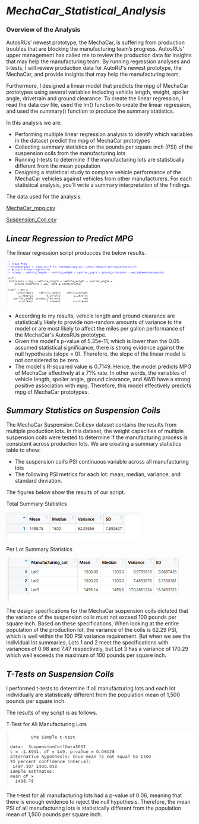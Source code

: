 # _MechaCar_Statistical_Analysis_

### Overview of the Analysis

AutosRUs’ newest prototype, the MechaCar, is suffering from production troubles that are blocking the manufacturing team’s progress. AutosRUs’ upper management has called me to review the production data for insights that may help the manufacturing team. By running regression analyses and t-tests, I will review production data for AutoRU's newest prototype, the MechaCar, and provide insights that may help the manufacturing team. 

Furthermore, I designed a linear model that predicts the mpg of MechaCar prototypes using several variables including vehicle length, weight, spoiler angle, drivetrain and ground clearance. To create the linear regression, I read the data csv file, used the lm() function to create the linear regression, and used the summary() function to produce the summary statistics.

In this analysis we are:

- Performing multiple linear regression analysis to identify which variables in the dataset predict the mpg of MechaCar prototypes
- Collecting summary statistics on the pounds per square inch (PSI) of the suspension coils from the manufacturing lots
- Running t-tests to determine if the manufacturing lots are statistically different from the mean population
- Designing a statistical study to compare vehicle performance of the MechaCar vehicles against vehicles from other manufacturers. For each statistical analysis, you’ll write a summary interpretation of the findings.

The data used for the analysis:

[MechaCar_mpg.csv](https://github.com/Yoditatr/MechaCar_Statistical_Analysis/blob/main/Resources/MechaCar_mpg.csv)

[Suspension_Coil.csv](https://github.com/Yoditatr/MechaCar_Statistical_Analysis/blob/main/Resources/Suspension_Coil.csv)

## _Linear Regression to Predict MPG_

The linear regression script producces the below results. 

![alt text](https://github.com/Yoditatr/MechaCar_Statistical_Analysis/blob/main/Resources/Linear%20Reg.PNG?raw=true)

- According to my results, vehicle length and ground clearance are statistically likely to provide non-random amounts of variance to the model or are most likely to affect the miles per gallon performance of the MechaCar's AutosRUs prototype.
- Given the model's p-value of 5.35e-11, which is lower than the 0.05 assumed statistical significance, there is strong evidence against the null hypothesis (slope = 0). Therefore, the slope of the linear model is not considered to be zero.
- The model's R-squared value is 0.7149. Hence, the model predicts MPG of MechaCar effectively at a 71% rate. In other words, the variables of vehicle length, spoiler angle, ground clearance, and AWD have a strong positive association with mpg. Therefore, this model effectively predicts mpg of MechaCar prototypes.

## _Summary Statistics on Suspension Coils_

The MechaCar Suspension_Coil.csv dataset contains the results from multiple production lots. In this dataset, the weight capacities of multiple suspension coils were tested to determine if the manufacturing process is consistent across production lots. We are creating a summary statistics table to show:

- The suspension coil’s PSI continuous variable across all manufacturing lots
- The following PSI metrics for each lot: mean, median, variance, and standard deviation.

The figures below show the results of our script. 

Total Summary Statistics

![alt text](https://github.com/Yoditatr/MechaCar_Statistical_Analysis/blob/main/Resources/Total%20Summary%20Statistics.PNG?raw=true)

Per Lot Summary Statistics

![alt text](https://github.com/Yoditatr/MechaCar_Statistical_Analysis/blob/main/Resources/Lot%20Summary.PNG?raw=true)

The design specifications for the MechaCar suspension coils dictated that the variance of the suspension coils must not exceed 100 pounds per square inch. Based on these specifications, When looking at the entire population of the production lot, the variance of the coils is 62.29 PSI, which is well within the 100 PSI variance requirement. But when we see the individual lot summaries, Lots 1 and 2 meet the specifications with variances of 0.98 and 7.47 respectively, but Lot 3 has a variance of 170.29 which well exceeds the maximum of 100 pounds per square inch.

## _T-Tests on Suspension Coils_
I performed t-tests to determine if all manufacturing lots and each lot individually are statistically different from the population mean of 1,500 pounds per square inch.

The results of my script is as follows. 

T-Test for All Manufacturing Lots 

![alt text](https://github.com/Yoditatr/MechaCar_Statistical_Analysis/blob/main/Resources/ttest_all.PNG?raw=true)

The t-test for all manufacturing lots had a p-value of 0.06, meaning that there is enough evidence to reject the null hypothesis. Therefore, the mean PSI of all manufacturing lots is statistically different from the population mean of 1,500 pounds per square inch.
